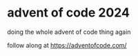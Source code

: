 # advent of code 2024

doing the whole advent of code thing again

follow along at https://adventofcode.com/
